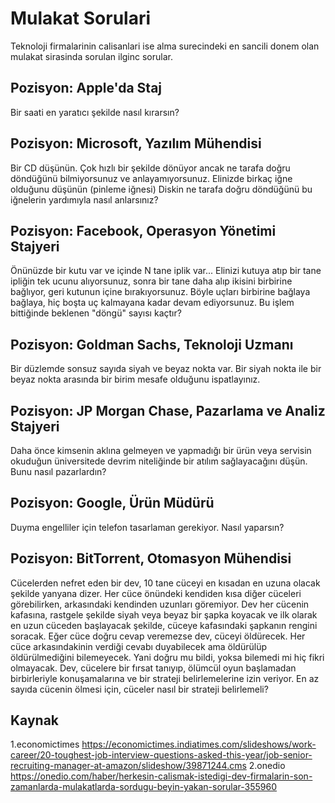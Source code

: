 Mulakat Sorulari
====
Teknoloji firmalarinin calisanlari ise alma surecindeki en sancili donem olan mulakat sirasinda sorulan ilginc sorular.

## Pozisyon: Apple'da Staj
Bir saati en yaratıcı şekilde nasıl kırarsın?

## Pozisyon: Microsoft, Yazılım Mühendisi
Bir CD düşünün. Çok hızlı bir şekilde dönüyor ancak ne tarafa doğru döndüğünü bilmiyorsunuz ve anlayamıyorsunuz. Elinizde birkaç iğne olduğunu düşünün (pinleme iğnesi) Diskin ne tarafa doğru döndüğünü bu iğnelerin yardımıyla nasıl anlarsınız?

## Pozisyon: Facebook, Operasyon Yönetimi Stajyeri
Önünüzde bir kutu var ve içinde N tane iplik var... Elinizi kutuya atıp bir tane ipliğin tek ucunu alıyorsunuz, sonra bir tane daha alıp ikisini birbirine bağlıyor, geri kutunun içine bırakıyorsunuz.
Böyle uçları birbirine bağlaya bağlaya, hiç boşta uç kalmayana kadar devam ediyorsunuz. 
Bu işlem bittiğinde beklenen "döngü" sayısı kaçtır?

## Pozisyon: Goldman Sachs, Teknoloji Uzmanı
Bir düzlemde sonsuz sayıda siyah ve beyaz nokta var. Bir siyah nokta ile bir beyaz nokta arasında bir birim mesafe olduğunu ispatlayınız.

## Pozisyon: JP Morgan Chase, Pazarlama ve Analiz Stajyeri
Daha önce kimsenin aklına gelmeyen ve yapmadığı bir ürün veya servisin okuduğun üniversitede devrim niteliğinde bir atılım sağlayacağını düşün. Bunu nasıl pazarlardın?

## Pozisyon: Google, Ürün Müdürü
Duyma engelliler için telefon tasarlaman gerekiyor. Nasıl yaparsın?

## Pozisyon: BitTorrent, Otomasyon Mühendisi
Cücelerden nefret eden bir dev, 10 tane cüceyi en kısadan en uzuna olacak şekilde yanyana dizer. 
Her cüce önündeki kendiden kısa diğer cüceleri görebilirken, arkasındaki kendinden uzunları göremiyor. 
Dev her cücenin kafasına, rastgele şekilde siyah veya beyaz bir şapka koyacak ve ilk olarak en uzun cüceden başlayacak şekilde, cüceye kafasındaki şapkanın rengini soracak. 
Eğer cüce doğru cevap veremezse dev, cüceyi öldürecek. Her cüce arkasındakinin verdiği cevabı duyabilecek ama öldürülüp öldürülmediğini bilemeyecek. Yani doğru mu bildi, yoksa bilemedi mi hiç fikri olmayacak.
Dev, cücelere bir fırsat tanıyıp, ölümcül oyun başlamadan birbirleriyle konuşamalarına ve bir strateji belirlemelerine izin veriyor. 
En az sayıda cücenin ölmesi için, cüceler nasıl bir strateji belirlemeli?


## Kaynak
1.economictimes
https://economictimes.indiatimes.com/slideshows/work-career/20-toughest-job-interview-questions-asked-this-year/job-senior-recruiting-manager-at-amazon/slideshow/39871244.cms
2.onedio
https://onedio.com/haber/herkesin-calismak-istedigi-dev-firmalarin-son-zamanlarda-mulakatlarda-sordugu-beyin-yakan-sorular-355960